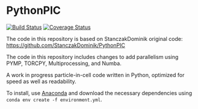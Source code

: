 # PythonPIC


[![Build Status](https://travis-ci.org/StanczakDominik/PythonPIC.svg?branch=master)](https://travis-ci.org/StanczakDominik/PythonPIC) [![Coverage Status](https://coveralls.io/repos/github/StanczakDominik/PythonPIC/badge.svg?branch=master)](https://coveralls.io/github/StanczakDominik/PythonPIC?branch=master)

The code in this repository is based on StanczakDominik original code:
https://github.com/StanczakDominik/PythonPIC

The code in this repository includes changes to add parallelism using PYMP, TORCPY, Multiprocessing, and Numba.

A work in progress particle-in-cell code written in Python, optimized for speed as well as readability.

To install, use [Anaconda](https://www.anaconda.com/download/#linux) and download the necessary dependencies using `conda env create -f environment.yml`.
